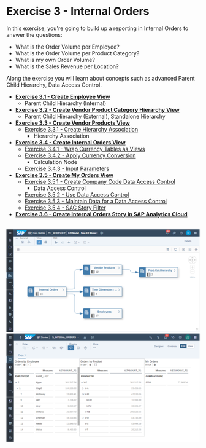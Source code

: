# Exercise 3 - Internal Orders

In this exercise, you're going to build up a reporting in Internal Orders to answer the questions:
- What is the Order Volume per Employee?
- What is the Order Volume per Product Category?
- What is my own Order Volume?
- What is the Sales Revenue per Location?

Along the exercise you will learn about concepts such as advanced Parent Child Hierarchy, Data Access Control.


- [**Exercise 3.1 - Create Employee View**](/exercises/ex3/employees-view)
   - Parent Child Hierarchy (Internal)
- [**Exercise 3.2 - Create Vendor Product Category Hierarchy View**](/exercises/ex3/vendor-product-category-hierarchy-view)
   - Parent Child Hierarchy (External), Standalone Hierarchy  
- [**Exercise 3.3 - Create Vendor Products View**](/exercises/ex3/vendor-products-view)
   - [Exercise 3.3.1 - Create Hierarchy Association](/exercises/ex3/vendor-products-hierarchy-association)
      - Hierarchy Association 
- [**Exercise 3.4 - Create Internal Orders View**](/exercises/ex3/internal-orders-view)
   - [Exercise 3.4.1 - Wrap Currency Tables as Views](/exercises/ex3/currency-wrapper-view)
   - [Exercise 3.4.2 - Apply Currency Conversion](/exercises/ex3/internal-orders-currency-conversion)
      - Calculation Node 
   - [Exercise 3.4.3 - Input Parameters](/exercises/ex3/internal-orders-input-parameter)
- [**Exercise 3.5 - Create My Orders View**](/exercises/ex3/my-orders-view)
   - [Exercise 3.5.1 - Create Company Code Data Access Control](/exercises/ex3/data-access-control)
      - Data Access Control  
   - [Exercise 3.5.2 - Use Data Access Control](/exercises/ex3/my-orders-dac)
   - [Exercise 3.5.3 - Maintain Data for a Data Access Control](/exercises/ex3/maintain-dac-data)
   - [Exercise 3.5.4 - SAC Story Filter](/exercises/ex3/my-orders-sac-story-filter)
- [**Exercise 3.6 - Create Internal Orders Story in SAP Analytics Cloud**](/exercises/ex3/internal-orders-story)

<br>![](images/InternalOrders_01.png)
<br>![](images/InternalOrders_02.png)



